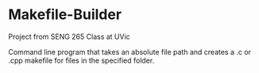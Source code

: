 # Makefile-Builder
Project from SENG 265 Class at UVic

Command line program that takes an absolute file path and creates a .c or .cpp makefile for files in the specified folder.

